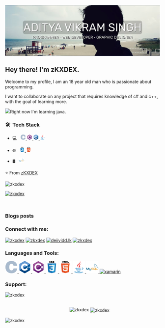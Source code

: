 <img src="https://raw.githubusercontent.com/AVS1508/AVS1508/master/assets/Aditya%20Vikram%20Singh%20Banner.png">

<h2> Hey there! I'm zKXDEX.</h2>

Welcome to my profile, I am an 18 year old man who is passionate about programming.

I want to collaborate on any project that requires knowledge of c# and c++, with the goal of learning more.

 ️<img src="https://images.emojiterra.com/google/android-11/128px/270d.png" width="15px">Right now I'm learning java.


<h3> 🛠 &nbsp;Tech Stack</h3>

- 💻 &nbsp;
  <a href="https://www.cprogramming.com/" target="_blank"> <img src="https://raw.githubusercontent.com/devicons/devicon/master/icons/c/c-original.svg" alt="c" width="17" height="17"/> </a> <a href="https://www.w3schools.com/cs/" target="_blank"> <img src="https://raw.githubusercontent.com/devicons/devicon/master/icons/csharp/csharp-original.svg" alt="csharp" width="17" height="17"/> </a> <a href="https://www.w3schools.com/cpp/" target="_blank"> <img src="https://raw.githubusercontent.com/devicons/devicon/master/icons/cplusplus/cplusplus-original.svg" alt="cplusplus" width="17" height="17"/> <a href="https://www.java.com" target="_blank"> <img src="https://raw.githubusercontent.com/devicons/devicon/master/icons/java/java-original.svg" alt="java" width="17" height="17"/> </a>
 
  
- 🌐 &nbsp;
  <a href="https://www.w3schools.com/css/" target="_blank"> <img src="https://raw.githubusercontent.com/devicons/devicon/master/icons/css3/css3-original-wordmark.svg" alt="css3" width="17" height="17"/> </a> <a href="https://www.w3.org/html/" target="_blank"> <img src="https://raw.githubusercontent.com/devicons/devicon/master/icons/html5/html5-original-wordmark.svg" alt="html5" width="17" height="17"/> </a>
- 🛢 &nbsp;
  <a href="https://www.mysql.com/" target="_blank"> <img src="https://raw.githubusercontent.com/devicons/devicon/master/icons/mysql/mysql-original-wordmark.svg" alt="mysql" width="17" height="17"/> </a>


⭐️ From [zKXDEX](https://github.com/zKXDEX)




<p align="left"> <img src="https://komarev.com/ghpvc/?username=zkxdex&label=Profile%20views&color=0e75b6&style=flat" alt="zkxdex" /> </p>

<p align="left"> <a href="https://github.com/ryo-ma/github-profile-trophy"><img src="https://github-profile-trophy.vercel.app/?username=zkxdex" alt="zkxdex" /></a> </p>

<p align="left"> <a href="https://twitter.com/" target="blank"><img src="https://img.shields.io/twitter/follow/?logo=twitter&style=for-the-badge" alt="" /></a> </p>

### Blogs posts
<!-- BLOG-POST-LIST:START -->
<!-- BLOG-POST-LIST:END -->

<h3 align="left">Connect with me:</h3>
<p align="left">
<a href="https://dev.to/zkxdex" target="blank"><img align="center" src="https://cdn.jsdelivr.net/npm/simple-icons@3.0.1/icons/dev-dot-to.svg" alt="zkxdex" height="30" width="40" /></a>
<a href="https://linkedin.com/in/zkxdex" target="blank"><img align="center" src="https://cdn.jsdelivr.net/npm/simple-icons@3.0.1/icons/linkedin.svg" alt="zkxdex" height="30" width="40" /></a>
<a href="https://instagram.com/deiividd.lk" target="blank"><img align="center" src="https://cdn.jsdelivr.net/npm/simple-icons@3.0.1/icons/instagram.svg" alt="deiividd.lk" height="30" width="40" /></a>
<a href="https://www.youtube.com/c/zkxdex" target="blank"><img align="center" src="https://cdn.jsdelivr.net/npm/simple-icons@3.0.1/icons/youtube.svg" alt="zkxdex" height="30" width="40" /></a>
</p>

<h3 align="left">Languages and Tools:</h3>
<p align="left"> <a href="https://www.cprogramming.com/" target="_blank"> <img src="https://raw.githubusercontent.com/devicons/devicon/master/icons/c/c-original.svg" alt="c" width="40" height="40"/> </a> <a href="https://www.w3schools.com/cpp/" target="_blank"> <img src="https://raw.githubusercontent.com/devicons/devicon/master/icons/cplusplus/cplusplus-original.svg" alt="cplusplus" width="40" height="40"/> </a> <a href="https://www.w3schools.com/cs/" target="_blank"> <img src="https://raw.githubusercontent.com/devicons/devicon/master/icons/csharp/csharp-original.svg" alt="csharp" width="40" height="40"/> </a> <a href="https://www.w3schools.com/css/" target="_blank"> <img src="https://raw.githubusercontent.com/devicons/devicon/master/icons/css3/css3-original-wordmark.svg" alt="css3" width="40" height="40"/> </a> <a href="https://www.w3.org/html/" target="_blank"> <img src="https://raw.githubusercontent.com/devicons/devicon/master/icons/html5/html5-original-wordmark.svg" alt="html5" width="40" height="40"/> </a> <a href="https://www.java.com" target="_blank"> <img src="https://raw.githubusercontent.com/devicons/devicon/master/icons/java/java-original.svg" alt="java" width="40" height="40"/> </a> <a href="https://www.mysql.com/" target="_blank"> <img src="https://raw.githubusercontent.com/devicons/devicon/master/icons/mysql/mysql-original-wordmark.svg" alt="mysql" width="40" height="40"/> </a> <a href="https://dotnet.microsoft.com/apps/xamarin" target="_blank"> <img src="https://raw.githubusercontent.com/detain/svg-logos/780f25886640cef088af994181646db2f6b1a3f8/svg/xamarin.svg" alt="xamarin" width="40" height="40"/> </a> </p>

<h3 align="left">Support:</h3>
<p><a href="https://www.buymeacoffee.com/zkxdex"> <img align="left" src="https://cdn.buymeacoffee.com/buttons/v2/default-yellow.png" height="50" width="210" alt="zkxdex" /></a></p><br><br>

<p><img align="left" src="https://github-readme-stats.vercel.app/api/top-langs?username=zkxdex&show_icons=true&locale=en&layout=compact" alt="zkxdex" /></p>

<p>&nbsp;<img align="center" src="https://github-readme-stats.vercel.app/api?username=zkxdex&show_icons=true&locale=en" alt="zkxdex" /></p>

<p><img align="center" src="https://github-readme-streak-stats.herokuapp.com/?user=zkxdex&" alt="zkxdex" /></p>


